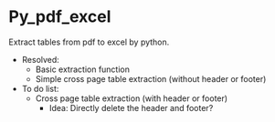 # Py_pdf_excel
Extract tables from pdf to excel by python.

- Resolved:
  - Basic extraction function
  - Simple cross page table extraction (without header or footer)
- To do list:
  - Cross page table extraction (with header or footer)
    - Idea: Directly delete the header and footer?
